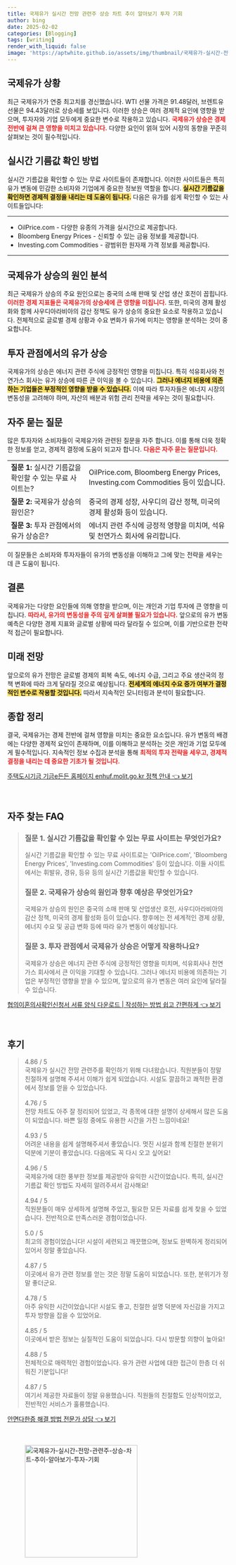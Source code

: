 ```yaml
---
title: 국제유가 실시간 전망 관련주 상승 차트 추이 알아보기 투자 기회
author: bing
date: 2025-02-02
categories: [Blogging]
tags: [writing]
render_with_liquid: false
image: 'https://aptwhite.github.io/assets/img/thumbnail/국제유가-실시간-전망-관련주-상승-차트-추이-알아보기-투자-기회.webp'
---
```



<h2 id='국제유가상황'>국제유가 상황</h2>

<p>최근 국제유가가 연중 최고치를 경신했습니다. WTI 선물 가격은 91.48달러, 브렌트유 선물은 94.43달러로 상승세를 보입니다. 이러한 상승은 여러 경제적 요인에 영향을 받으며, 투자자와 기업 모두에게 중요한 변수로 작용하고 있습니다. <b><span style="color: #ee2323;">국제유가 상승은 경제 전반에 걸쳐 큰 영향을 미치고 있습니다.</span></b> 다양한 요인이 얽혀 있어 시장의 동향을 꾸준히 살펴보는 것이 필수적입니다.</p>

<h2 id='실시간기름값'>실시간 기름값 확인 방법</h2>

<p>실시간 기름값을 확인할 수 있는 무료 사이트들이 존재합니다. 이러한 사이트들은 특히 유가 변동에 민감한 소비자와 기업에게 중요한 정보원 역할을 합니다. <b><span style="background-color: #ffe066;">실시간 기름값을 확인하면 경제적 결정을 내리는 데 도움이 됩니다.</span></b> 다음은 유가를 쉽게 확인할 수 있는 사이트들입니다:</p>

<hr />

<ul>
    <li>OilPrice.com - 다양한 유종의 가격을 실시간으로 제공합니다.</li>
    <li>Bloomberg Energy Prices - 신뢰할 수 있는 금융 정보를 제공합니다.</li>
    <li>Investing.com Commodities - 광범위한 원자재 가격 정보를 제공합니다.</li>
</ul>

<hr />

<h2 id='국제유가상승원인'>국제유가 상승의 원인 분석</h2>

<p>최근 국제유가 상승의 주요 원인으로는 중국의 소매 판매 및 산업 생산 호전이 꼽힙니다. <b><span style="color: #ee2323;">이러한 경제 지표들은 국제유가의 상승세에 큰 영향을 미칩니다.</span></b> 또한, 미국의 경제 활성화와 함께 사우디아라비아의 감산 정책도 유가 상승의 중요한 요소로 작용하고 있습니다. 전체적으로 글로벌 경제 상황과 수요 변화가 유가에 미치는 영향을 분석하는 것이 중요합니다.</p>

<h2 id='투자관점'>투자 관점에서의 유가 상승</h2>

<p>국제유가의 상승은 에너지 관련 주식에 긍정적인 영향을 미칩니다. 특히 석유회사와 천연가스 회사는 유가 상승에 따른 큰 이익을 볼 수 있습니다. <b><span style="background-color: #ffe066;">그러나 에너지 비용에 의존하는 기업들은 부정적인 영향을 받을 수 있습니다.</span></b> 이에 따라 투자자들은 에너지 시장의 변동성을 고려해야 하며, 자산의 배분과 위험 관리 전략을 세우는 것이 필요합니다.</p>

<h2 id='자주묻는질문'>자주 묻는 질문</h2>

<p>많은 투자자와 소비자들이 국제유가와 관련된 질문을 자주 합니다. 이를 통해 더욱 정확한 정보를 얻고, 경제적 결정에 도움이 되고자 합니다. <b><span style="color: #ee2323;">다음은 자주 묻는 질문입니다.</span></b></p>

<table>
    <tr>
        <td><b>질문 1:</b> 실시간 기름값을 확인할 수 있는 무료 사이트는?</td>
        <td>OilPrice.com, Bloomberg Energy Prices, Investing.com Commodities 등이 있습니다.</td>
    </tr>
    <tr>
        <td><b>질문 2:</b> 국제유가 상승의 원인은?</td>
        <td>중국의 경제 성장, 사우디의 감산 정책, 미국의 경제 활성화 등이 있습니다.</td>
    </tr>
    <tr>
        <td><b>질문 3:</b> 투자 관점에서의 유가 상승은?</td>
        <td>에너지 관련 주식에 긍정적 영향을 미치며, 석유 및 천연가스 회사에 유리합니다.</td>
    </tr>
</table>

<p>이 질문들은 소비자와 투자자들이 유가의 변동성을 이해하고 그에 맞는 전략을 세우는 데 큰 도움이 됩니다.</p>

<h2 id='결론'>결론</h2>

<p>국제유가는 다양한 요인들에 의해 영향을 받으며, 이는 개인과 기업 투자에 큰 영향을 미칩니다. <b><span style="color: #ee2323;">따라서, 유가의 변동성을 주의 깊게 살펴볼 필요가 있습니다.</span></b> 앞으로의 유가 변동 예측은 다양한 경제 지표와 글로벌 상황에 따라 달라질 수 있으며, 이를 기반으로한 전략적 접근이 필요합니다.</p>

<h2 id='미래전망'>미래 전망</h2>

<p>앞으로의 유가 전망은 글로벌 경제의 회복 속도, 에너지 수급, 그리고 주요 생산국의 정책 변화에 따라 크게 달라질 것으로 예상됩니다. <b><span style="background-color: #ffe066;">전세계의 에너지 수요 증가 여부가 결정적인 변수로 작용할 것입니다.</span></b> 따라서 지속적인 모니터링과 분석이 필요합니다.</p>

<h2 id='종합정리'>종합 정리</h2>

<p>결국, 국제유가는 경제 전반에 걸쳐 영향을 미치는 중요한 요소입니다. 유가 변동의 배경에는 다양한 경제적 요인이 존재하며, 이를 이해하고 분석하는 것은 개인과 기업 모두에게 필수적입니다. 지속적인 정보 수집과 분석을 통해 <b><span style="color: #ee2323;">최적의 투자 전략을 세우고, 경제적 결정을 내리는 데 중요한 기초가 될 것입니다.</span></b></p>


<p><a class="click-button" title="주택도시기금 기금e든든 홈페이지 enhuf.molit.go.kr 정책 안내" href="https://aptwhite.github.io/posts/%EC%A3%BC%ED%83%9D%EB%8F%84%EC%8B%9C%EA%B8%B0%EA%B8%88-%EA%B8%B0%EA%B8%88e%EB%93%A0%EB%93%A0-%ED%99%88%ED%8E%98%EC%9D%B4%EC%A7%80-enhuf.molit.go.kr-%EC%A0%95%EC%B1%85-%EC%95%88%EB%82%B4/" rel="dofollow">주택도시기금 기금e든든 홈페이지 enhuf.molit.go.kr 정책 안내 👈 보기</a></p><br>
<h2 id='자주_찾는_FAQ'>자주 찾는 FAQ</h2>
<div itemscope="" itemtype="https://schema.org/FAQPage"> 
<blockquote> 
<div itemscope="" itemprop="mainEntity" itemtype="https://schema.org/Question"> 
<h3 itemprop="name">질문 1. 실시간 기름값을 확인할 수 있는 무료 사이트는 무엇인가요?</h3> 
<div itemscope="" itemprop="acceptedAnswer" itemtype="https://schema.org/Answer"> 
<span itemprop="text"> 
<p>실시간 기름값을 확인할 수 있는 무료 사이트로는 'OilPrice.com', 'Bloomberg Energy Prices', 'Investing.com Commodities' 등이 있습니다. 이들 사이트에서는 휘발유, 경유, 등유 등의 실시간 기름값을 확인할 수 있습니다.</p> 
</span> 
</div> 
</div> 

<div itemscope="" itemprop="mainEntity" itemtype="https://schema.org/Question"> 
<h3 itemprop="name">질문 2. 국제유가 상승의 원인과 향후 예상은 무엇인가요?</h3> 
<div itemscope="" itemprop="acceptedAnswer" itemtype="https://schema.org/Answer"> 
<span itemprop="text"> 
<p>국제유가 상승의 원인은 중국의 소매 판매 및 산업생산 호전, 사우디아라비아의 감산 정책, 미국의 경제 활성화 등이 있습니다. 향후에는 전 세계적인 경제 상황, 에너지 수요 및 공급 변화 등에 따라 유가 변동이 예상됩니다.</p> 
</span> 
</div> 
</div> 

<div itemscope="" itemprop="mainEntity" itemtype="https://schema.org/Question"> 
<h3 itemprop="name">질문 3. 투자 관점에서 국제유가 상승은 어떻게 작용하나요?</h3> 
<div itemscope="" itemprop="acceptedAnswer" itemtype="https://schema.org/Answer"> 
<span itemprop="text"> 
<p>국제유가 상승은 에너지 관련 주식에 긍정적인 영향을 미치며, 석유회사나 천연가스 회사에서 큰 이익을 기대할 수 있습니다. 그러나 에너지 비용에 의존하는 기업은 부정적인 영향을 받을 수 있으며, 앞으로의 유가 변동은 여러 요인에 달라질 수 있습니다.</p> 
</span> 
</div> 
</div> 

</blockquote> 
</div>
<p><a class="click-button" title="협의이혼의사확인신청서 서류 양식 다운로드 | 작성하는 방법 쉽고 간편하게" href="https://aptwhite.github.io/posts/%ED%98%91%EC%9D%98%EC%9D%B4%ED%98%BC%EC%9D%98%EC%82%AC%ED%99%95%EC%9D%B8%EC%8B%A0%EC%B2%AD%EC%84%9C-%EC%84%9C%EB%A5%98-%EC%96%91%EC%8B%9D-%EB%8B%A4%EC%9A%B4%EB%A1%9C%EB%93%9C-%EC%9E%91%EC%84%B1%ED%95%98%EB%8A%94-%EB%B0%A9%EB%B2%95-%EC%89%BD%EA%B3%A0-%EA%B0%84%ED%8E%B8%ED%95%98%EA%B2%8C/" rel="dofollow">협의이혼의사확인신청서 서류 양식 다운로드 | 작성하는 방법 쉽고 간편하게 👈 보기</a></p><br>
<h2 id='후기'>후기</h2>
<div itemscope itemtype="https://schema.org/Product">
  <blockquote>
  <div itemprop="review" itemscope itemtype="https://schema.org/Review">
      <div itemprop="reviewRating" itemscope itemtype="https://schema.org/Rating"> <span itemprop="ratingValue">4.86</span> / <span itemprop="bestRating">5</span> </div>
      <span itemprop="reviewBody">국제유가 실시간 전망 관련주를 확인하기 위해 다녀왔습니다. 직원분들이 정말 친절하게 설명해 주셔서 이해가 쉽게 되었습니다. 시설도 깔끔하고 쾌적한 환경에서 정보를 얻을 수 있었습니다.</span>
  </div>
  <br>
  <div itemprop="review" itemscope itemtype="https://schema.org/Review">
      <div itemprop="reviewRating" itemscope itemtype="https://schema.org/Rating"> <span itemprop="ratingValue">4.76</span> / <span itemprop="bestRating">5</span> </div>
      <span itemprop="reviewBody">전망 차트도 아주 잘 정리되어 있었고, 각 종목에 대한 설명이 상세해서 많은 도움이 되었습니다. 바쁜 일정 중에도 유용한 시간을 가진 느낌이네요!</span>
  </div>
  <br>
  <div itemprop="review" itemscope itemtype="https://schema.org/Review">
      <div itemprop="reviewRating" itemscope itemtype="https://schema.org/Rating"> <span itemprop="ratingValue">4.93</span> / <span itemprop="bestRating">5</span> </div>
      <span itemprop="reviewBody">어려운 내용을 쉽게 설명해주셔서 좋았습니다. 멋진 시설과 함께 친절한 분위기 덕분에 기분이 좋았습니다. 다음에도 꼭 다시 오고 싶어요!</span>
  </div>
  <br>
  <div itemprop="review" itemscope itemtype="https://schema.org/Review">
      <div itemprop="reviewRating" itemscope itemtype="https://schema.org/Rating"> <span itemprop="ratingValue">4.96</span> / <span itemprop="bestRating">5</span> </div>
      <span itemprop="reviewBody">국제유가에 대한 풍부한 정보를 제공받아 유익한 시간이었습니다. 특히, 실시간 기름값 확인 방법도 자세히 알려주셔서 감사해요!</span>
  </div>
  <br>
  <div itemprop="review" itemscope itemtype="https://schema.org/Review">
      <div itemprop="reviewRating" itemscope itemtype="https://schema.org/Rating"> <span itemprop="ratingValue">4.94</span> / <span itemprop="bestRating">5</span> </div>
      <span itemprop="reviewBody">직원분들이 매우 상세하게 설명해 주었고, 필요한 모든 자료를 쉽게 찾을 수 있었습니다. 전반적으로 만족스러운 경험이었습니다.</span>
  </div>
  <br>
  <div itemprop="review" itemscope itemtype="https://schema.org/Review">
      <div itemprop="reviewRating" itemscope itemtype="https://schema.org/Rating"> <span itemprop="ratingValue">5.0</span> / <span itemprop="bestRating">5</span> </div>
      <span itemprop="reviewBody">최고의 경험이었습니다! 시설이 세련되고 깨끗했으며, 정보도 완벽하게 정리되어 있어서 정말 좋았습니다.</span>
  </div>
  <br>
  <div itemprop="review" itemscope itemtype="https://schema.org/Review">
      <div itemprop="reviewRating" itemscope itemtype="https://schema.org/Rating"> <span itemprop="ratingValue">4.87</span> / <span itemprop="bestRating">5</span> </div>
      <span itemprop="reviewBody">이곳에서 유가 관련 정보를 얻는 것은 정말 도움이 되었습니다. 또한, 분위기가 정말 좋더군요.</span>
  </div>
  <br>
  <div itemprop="review" itemscope itemtype="https://schema.org/Review">
      <div itemprop="reviewRating" itemscope itemtype="https://schema.org/Rating"> <span itemprop="ratingValue">4.78</span> / <span itemprop="bestRating">5</span> </div>
      <span itemprop="reviewBody">아주 유익한 시간이었습니다! 시설도 좋고, 친절한 설명 덕분에 자신감을 가지고 투자 방향을 잡을 수 있었어요.</span>
  </div>
  <br>
  <div itemprop="review" itemscope itemtype="https://schema.org/Review">
      <div itemprop="reviewRating" itemscope itemtype="https://schema.org/Rating"> <span itemprop="ratingValue">4.85</span> / <span itemprop="bestRating">5</span> </div>
      <span itemprop="reviewBody">이곳에서 받은 정보는 실질적인 도움이 되었습니다. 다시 방문할 의향이 높아요!</span>
  </div>
  <br>
  <div itemprop="review" itemscope itemtype="https://schema.org/Review">
      <div itemprop="reviewRating" itemscope itemtype="https://schema.org/Rating"> <span itemprop="ratingValue">4.88</span> / <span itemprop="bestRating">5</span> </div>
      <span itemprop="reviewBody">전체적으로 매력적인 경험이었습니다. 유가 관련 사업에 대한 접근이 한층 더 쉬워진 기분입니다!</span>
  </div>
  <br>
  <div itemprop="review" itemscope itemtype="https://schema.org/Review">
      <div itemprop="reviewRating" itemscope itemtype="https://schema.org/Rating"> <span itemprop="ratingValue">4.87</span> / <span itemprop="bestRating">5</span> </div>
      <span itemprop="reviewBody">여기서 제공한 자료들이 정말 유용했습니다. 직원들의 친절함도 인상적이었고, 전반적인 서비스가 훌륭했습니다.</span>
  </div>
  </blockquote>
</div>
<p><a class="click-button" title="안면다한증 해결 방법 전문가 상담" href="https://aptwhite.github.io/posts/%EC%95%88%EB%A9%B4%EB%8B%A4%ED%95%9C%EC%A6%9D-%ED%95%B4%EA%B2%B0-%EB%B0%A9%EB%B2%95-%EC%A0%84%EB%AC%B8%EA%B0%80-%EC%83%81%EB%8B%B4/" rel="dofollow">안면다한증 해결 방법 전문가 상담 👈 보기</a></p><br>
<figure class="image"><img src="https://aptwhite.github.io/assets/img/thumbnail/국제유가-실시간-전망-관련주-상승-차트-추이-알아보기-투자-기회.webp" alt="국제유가-실시간-전망-관련주-상승-차트-추이-알아보기-투자-기회" width="256" height="256"></figure>
